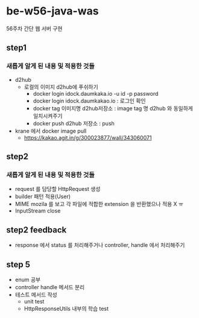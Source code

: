 # be-w56-java-was
56주차 간단 웹 서버 구현

## step1
### 새롭게 알게 된 내용 및 적용한 것들
- d2hub
  - 로컬의 이미지 d2hub에 푸쉬하기
    - docker login idock.daumkaka.io -u id -p password
    - docker login idock.daumkakao.io : 로그인 확인
    - docker tag 이미지명 d2hub저장소 : image tag 명 d2hub 와 동일하게 일치시켜주기
    - docker push d2hub 저장소 : push
- krane 에서 docker image pull
  - https://kakao.agit.in/g/300023877/wall/343060071

## step2
### 새롭게 알게 된 내용 및 적용한 것들
- request 를 담당할 HttpRequest 생성
- builder 패턴 적용(User)
- MIME mozila 를 보고 각 파일에 적합한 extension 을 반환했으나 적용 X ㅠ
- InputStream close

## step2 feedback
- response 에서 status 를 처리해주거나 controller, handle 에서 처리해주기

## step 5
- enum 공부
- controller handle 메서드 분리
- 테스트 메서드 작성
  - unit test
  - HttpResponseUtils 내부의 학습 test